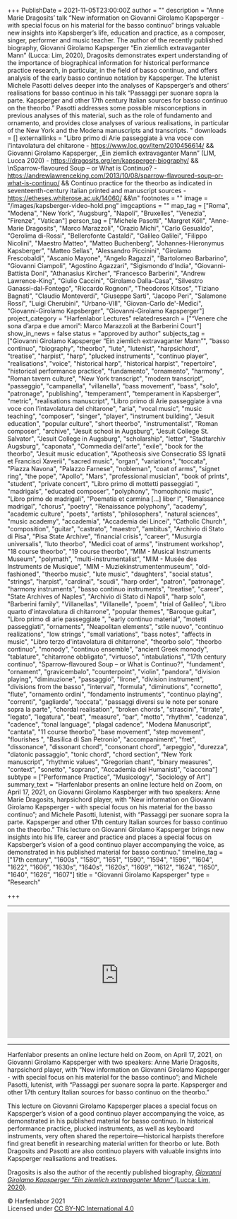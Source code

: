 +++
PublishDate = 2021-11-05T23:00:00Z
author = ""
description = "Anne Marie Dragosits’ talk “New information on Giovanni Girolamo Kapsperger - with special focus on his material for the basso continuo” brings valuable new insights into Kapsberger’s life, education and practice, as a composer, singer, performer and music teacher. The author of the recently published biography, Giovanni Girolamo Kapsperger “Ein ziemlich extravaganter Mann” (Lucca: Lim, 2020), Dragosits demonstrates expert understanding of the importance of biographical information for historical performance practice research, in particular, in the field of basso continuo, and offers analysis of the early basso continuo notation by Kapsperger. The lutenist Michele Pasotti delves deeper into the analyses of Kapsperger’s and others’ realisations for basso continuo in his talk “Passaggi per suonare sopra la parte. Kapsperger and other 17th century Italian sources for basso continuo on the theorbo.” Pasotti addresses some possible misconceptions in previous analyses of this material, such as the role of fundamento and ornamento, and provides close analyses of various realisations, in particular of the New York and the Modena manuscripts and transcripts. "
downloads = []
externallinks = "Libro primo di Arie passeggiate à vna voce con l'intavolatura del chitarone - https://www.loc.gov/item/2010456614/ && Giovanni Girolamo Kapsperger, „Ein ziemlich extravaganter Mann” (LIM, Lucca 2020) - https://dragosits.org/en/kapsperger-biography/ && \nSparrow-flavoured Soup – or What is Continuo? - https://andrewlawrenceking.com/2013/10/08/sparrow-flavoured-soup-or-what-is-continuo/ && Continuo practice for the theorbo as indicated in seventeenth-century italian printed and manuscript sources - https://etheses.whiterose.ac.uk/14060/ &&\n"
footnotes = ""
image = "/images/kapsberger-video-hold.png"
imgcaptions = ""
map_tag = ["Roma", "Modena", "New York", "Augsburg", "Napoli", "Bruxelles", "Venezia", "Firenze", "Vatican"]
person_tag = ["Michele Pasotti", "Margret Köll", "Anne-Marie Dragosits", "Marco Marazzoli", "Orazio Michi", "Carlo Gesualdo", "Gerolima di-Rossi", "Bellerofonte Castaldi", "Galileo Galilei", "Filippo Nicolini", "Maestro Matteo", "Matteo Buchenberg", "Johannes-Hieronymus Kapsberger", "Matteo Sellas", "Alessandro Piccinini", "Girolamo Frescobaldi", "Ascanio Mayone", "Angelo Ragazzi", "Bartolomeo Barbarino", "Giovanni Ciampoli", "Agostino Agazzari", "Sigismondo d'India", "Giovanni-Battista Doni", "Athanasius Kircher", "Francesco Barberini", "Andrew Lawrence-King", "Giulio Caccini", "Girolamo Dalla-Casa", "Silvestro Ganassi-dal-Fontego", "Riccardo Rognoni", "Theodoros Kitsos", "Tiziano Bagnati", "Claudio Monteverdi", "Giuseppe Sarti", "Jacopo Peri", "Salamone Rossi", "Luigi Cherubini", "Urbano-VIII", "Giovan-Carlo de'-Medici", "Giovanni-Girolamo Kapsberger", "Giovanni-Girolamo Kapsperger"]
project_category = "Harfenlabor Lectures"
relatedresearch = ["“Venere che sona d’arpa e due amori”: Marco Marazzoli at the Barberini Court"]
show_in_news = false
status = "approved by author"
subjects_tag = ["Giovanni Girolamo Kapsperger “Ein ziemlich extravaganter Mann”", "basso continuo", "biography", "theorbo", "lute", "lutenist", "harpsichord", "treatise", "harpist", "harp", "plucked instruments", "continuo player", "realisations", "voice", "historical harp", "historical harpist", "repertoire", "historical performance practice", "fundamento", "ornamento", "harmony", "Roman tavern culture", "New York transcript", "modern transcript", "passeggio", "campanella", "villanella", "bass movement", "bass", "solo", "patronage", "publishing", "temperament", "temperament in Kapsberger", "metric", "realisations manuscript", "Libro primo di Arie passeggiate à vna voce con l'intavolatura del chitarone", "aria", "vocal music", "music teaching", "composer", "singer", "player", "instrument building", "Jesuit education", "popular culture", "short theorbo", "instrumentalist", "Roman composer", "archive", "Jesuit school in Augsburg", "Jesuit College St. Salvator", "Jesuit College in Augsburg", "scholarship", "letter", "Stadtarchiv Augsburg", "caponata", "Commedia dell'arte", "exile", "book for the theorbo", "Jesuit music education", "Apotheosis sive Consecratio SS Ignatii et Francisci Xaverii", "sacred music", "organ", "variations", "toccata", "Piazza Navona", "Palazzo Farnese", "nobleman", "coat of arms", "signet ring", "the pope", "Apollo", "Mars", "professional musician", "book of prints", "student", "private concert", "Libro primo di mottetti passeggiati ", "madrigals", "educated composer", "polyphony", "homophonic music", "Libro primo de madrigali", "Poematia et carmina [...] liber I", "Renaissance madrigal", "chorus", "poetry", "Renaissance polyphony", "academy", "academic culture", "poets", "artists", "philosophers", "natural sciences", "music academy", "accademia", "Accademia dei Lincei", "Catholic Church", "composition", "guitar", "castrato", "maestro", "ambitus", "Archivio di Stato di Pisa", "Pisa State Archive", "financial crisis", "career", "Musurgia universalis", "luto theorbo", "Medici coat of arms", "instrument workshop", "18 course theorbo", "19 course theorbo", "MIM - Musical Instruments Museum", "polymath", "multi-instrumentalist", "MIM - Musée des Instruments de Musique", "MIM - Muziekinstrumentenmuseum", "old-fashioned", "theorbo music", "lute music", "daughters", "social status", "strings", "harpist", "cardinal", "scudi", "harp order", "patron", "patronage", "harmony instruments", "basso continuo instruments", "treatise", "career", "State Archives of Naples", "Archivio di Stato di Napoli", "harp solo", "Barberini family", "Villanellas", "Villanelle", "poem", "trial of Galileo", "Libro quarto d'intavolatura di chitarrone", "popular themes", "Baroque guitar", "Libro primo di arie passeggiate ", "early continuo material", "motetti passeggiati", "ornaments", "Neapolitan elements", "stile nuovo", "continuo realizations", "low strings", "small variations", "bass notes", "affects in music", "Libro terzo d'intavolatura di chitarrone", "theorbo solo", "theorbo continuo", "monody", "continuo ensemble", "ancient Greek monody", "tablature", "chitarrone obbligato", "virtuoso", "intabulations", "17th century continuo", "Sparrow-flavoured Soup – or What is Continuo?", "fundament", "ornament", "gravicembalo", "counterpoint", "violin", "pandora", "division playing", "diminuzione", "passaggio", "lirone", "division instrument", "divisions from the basso", "interval", "formula", "diminutions", "cornetto", "flute", "ornamento ordini", "fondamento instruments", "continuo playing", "correnti", "gagliarde", "toccata", "passaggi diversi su le note per sonare sopra la parte", "chordal realisation", "broken chords", "strascini", "tirrate", "legato", "legatura", "beat", "measure", "bar", "motto", "rhythm", "cadenza", "cadence", "tonal language", "plagal cadence", "Modena Manuscript", "cantata", "11 course theorbo", "base movement", "step movement", "flourishes ", "Basilica di San Petronio", "accompaniment", "fret", "dissonance", "dissonant chord", "consonant chord", "arpeggio", "durezza", "diatonic passaggio", "tonic chord", "chord section", "New York manuscript", "rhythmic values", "Gregorian chant", "binary measures", "context", "sonetto", "soprano", "Accademia dei Humanisti", "ciaccona"]
subtype = ["Performance Practice", "Musicology", "Sociology of Art"]
summary_text = "Harfenlabor presents an online lecture held on Zoom, on April 17, 2021, on Giovanni Girolamo Kaspberger with two speakers: Anne Marie Dragosits, harpsichord player, with “New information on Giovanni Girolamo Kapsperger - with special focus on his material for the basso continuo”; and Michele Pasotti, lutenist, with “Passaggi per suonare sopra la parte. Kapsperger and other 17th century Italian sources for basso continuo on the theorbo.” This lecture on Giovanni Girolamo Kapsperger brings new insights into his life, career and practice and places a special focus on Kapsberger’s vision of a good continuo player accompanying the voice, as demonstrated in his published material for basso continuo."
timeline_tag = ["17th century", "1600s", "1580", "1651", "1590", "1594", "1596", "1604", "1622", "1606", "1630s", "1640s", "1620s", "1609", "1612", "1624", "1650", "1640", "1626", "1607"]
title = "Giovanni Girolamo Kapsperger"
type = "Research"

+++
***

<div style="padding:56.25% 0 0 0;position:relative;"><iframe src="https://player.vimeo.com/video/643964471?h=edc2ee98ed&badge=0&autopause=0&player_id=0&app_id=58479" frameborder="0" allow="autoplay; fullscreen; picture-in-picture" allowfullscreen style="position:absolute;top:0;left:0;width:100%;height:100%;" title="Harfenlabor. Anne Marie Dragosits, Michele Pasotti moderated by Margret Köll: Giovanni Girolamo Kapsberger"></iframe></div><script src="https://player.vimeo.com/api/player.js"></script>

***

Harfenlabor presents an online lecture held on Zoom, on April 17, 2021, on <span id="person_tag">Giovanni Girolamo Kapsperger</span> with two speakers: <span id="person_tag">Anne Marie Dragosits</span>, harpsichord player, with “New information on Giovanni Girolamo Kapsperger - with special focus on his material for the basso continuo”; and <span id="person_tag">Michele Pasotti</span>, lutenist, with “Passaggi per suonare sopra la parte. Kapsperger and other 17th century Italian sources for basso continuo on the theorbo.”

This lecture on Giovanni Girolamo Kapsperger places a special focus on Kapsperger’s vision of a good continuo player accompanying the voice, as demonstrated in his published material for basso continuo. In historical performance practice, plucked instruments, as well as keyboard instruments, very often shared the repertoire—historical harpists therefore find great benefit in researching material written for theorbo or lute. Both Dragosits and Pasotti are also continuo players with valuable insights into Kapsperger realisations and treatises.

Dragosits is also the author of the recently published biography, [_Giovanni Girolamo Kapsperger “Ein ziemlich extravaganter Mann”_ (Lucca: Lim, 2020)](https://www.lim.it/it/saggi/5964-giovanni-girolamo-kapsperger-9788855430470.html#/2-tipo_prodotto-libro).

© Harfenlabor 2021  
Licensed under [CC BY-NC International 4.0](https://harfenlabor.netlify.app/aboutpage/#ccbync)